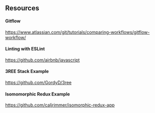 ## Resources

#### Gitflow
https://www.atlassian.com/git/tutorials/comparing-workflows/gitflow-workflow/

#### Linting with ESLint
https://github.com/airbnb/javascript

#### 3REE Stack Example
https://github.com/GordyD/3ree

#### Isomomorphic Redux Example
https://github.com/caljrimmer/isomorphic-redux-app
